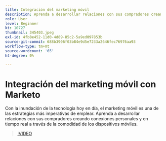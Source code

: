 ```yaml
---
title: Integración del marketing móvil
description: Aprenda a desarrollar relaciones con sus compradores creando conexiones personales y en tiempo real a través de la comodidad de los dispositivos móviles.
role: User
level: Beginner
kt: 10727
thumbnail: 345403.jpeg
exl-id: 4fb8e452-11d0-4d89-85c2-5a9ed097853b
source-git-commit: 688b3906f03b84e9d5e7233a2646fec76976aa93
workflow-type: tm+mt
source-wordcount: '65'
ht-degree: 0%

---
```


# Integración del marketing móvil con Marketo

Con la inundación de la tecnología hoy en día, el marketing móvil es una de las estrategias más imperativas de emplear. Aprenda a desarrollar relaciones con sus compradores creando conexiones personales y en tiempo real a través de la comodidad de los dispositivos móviles.

>[!VIDEO](https://video.tv.adobe.com/v/345403/?quality=12&learn=on)
